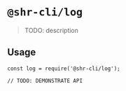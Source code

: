 # `@shr-cli/log`

> TODO: description

## Usage

```
const log = require('@shr-cli/log');

// TODO: DEMONSTRATE API
```
